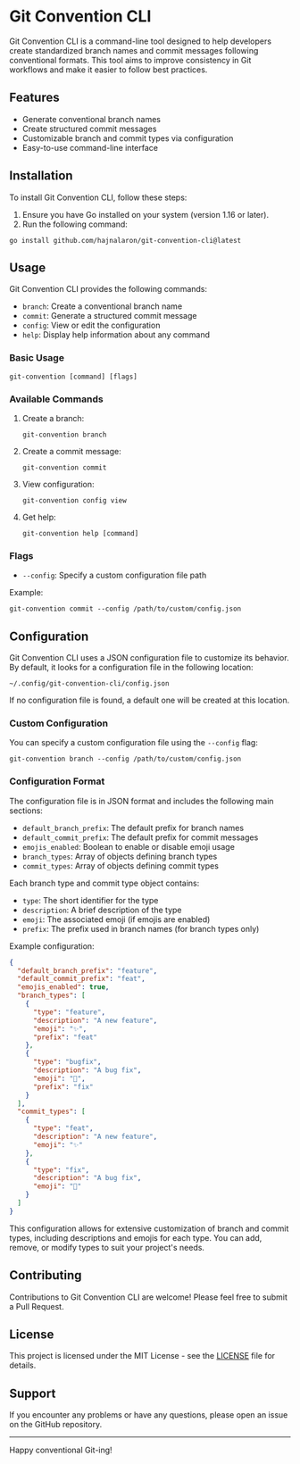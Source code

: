 # Git Convention CLI

Git Convention CLI is a command-line tool designed to help developers create standardized branch names and commit messages following conventional formats. This tool aims to improve consistency in Git workflows and make it easier to follow best practices.

## Features

- Generate conventional branch names
- Create structured commit messages
- Customizable branch and commit types via configuration
- Easy-to-use command-line interface

## Installation

To install Git Convention CLI, follow these steps:

1. Ensure you have Go installed on your system (version 1.16 or later).
2. Run the following command:

```
go install github.com/hajnalaron/git-convention-cli@latest
```

## Usage

Git Convention CLI provides the following commands:

- `branch`: Create a conventional branch name
- `commit`: Generate a structured commit message
- `config`: View or edit the configuration
- `help`: Display help information about any command

### Basic Usage

```
git-convention [command] [flags]
```

### Available Commands

1. Create a branch:
   ```
   git-convention branch
   ```

2. Create a commit message:
   ```
   git-convention commit
   ```

3. View configuration:
   ```
   git-convention config view
   ```

4. Get help:
   ```
   git-convention help [command]
   ```

### Flags

- `--config`: Specify a custom configuration file path

Example:
```
git-convention commit --config /path/to/custom/config.json
```

## Configuration

Git Convention CLI uses a JSON configuration file to customize its behavior. By default, it looks for a configuration file in the following location:

```
~/.config/git-convention-cli/config.json
```

If no configuration file is found, a default one will be created at this location.

### Custom Configuration

You can specify a custom configuration file using the `--config` flag:

```
git-convention branch --config /path/to/custom/config.json
```

### Configuration Format

The configuration file is in JSON format and includes the following main sections:

- `default_branch_prefix`: The default prefix for branch names
- `default_commit_prefix`: The default prefix for commit messages
- `emojis_enabled`: Boolean to enable or disable emoji usage
- `branch_types`: Array of objects defining branch types
- `commit_types`: Array of objects defining commit types

Each branch type and commit type object contains:
- `type`: The short identifier for the type
- `description`: A brief description of the type
- `emoji`: The associated emoji (if emojis are enabled)
- `prefix`: The prefix used in branch names (for branch types only)

Example configuration:

```json
{
  "default_branch_prefix": "feature",
  "default_commit_prefix": "feat",
  "emojis_enabled": true,
  "branch_types": [
    {
      "type": "feature",
      "description": "A new feature",
      "emoji": "✨",
      "prefix": "feat"
    },
    {
      "type": "bugfix",
      "description": "A bug fix",
      "emoji": "🐛",
      "prefix": "fix"
    }
  ],
  "commit_types": [
    {
      "type": "feat",
      "description": "A new feature",
      "emoji": "✨"
    },
    {
      "type": "fix",
      "description": "A bug fix",
      "emoji": "🐛"
    }
  ]
}
```

This configuration allows for extensive customization of branch and commit types, including descriptions and emojis for each type. You can add, remove, or modify types to suit your project's needs.

## Contributing

Contributions to Git Convention CLI are welcome! Please feel free to submit a Pull Request.

## License

This project is licensed under the MIT License - see the [LICENSE](LICENSE) file for details.

## Support

If you encounter any problems or have any questions, please open an issue on the GitHub repository.

---

Happy conventional Git-ing!